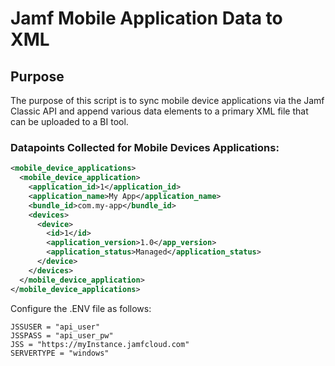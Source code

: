# Jamf Mobile Application Data to XML


## Purpose
The purpose of this script is to sync mobile device applications via the Jamf Classic API and append various data elements to a primary XML file that can be uploaded to a BI tool.

### Datapoints Collected for Mobile Devices Applications:
```xml
<mobile_device_applications>
  <mobile_device_application>
    <application_id>1</application_id>
    <application_name>My App</application_name>
    <bundle_id>com.my-app</bundle_id>
    <devices>
      <device>
        <id>1</id>
        <application_version>1.0</app_version>
        <application_status>Managed</application_status>
      </device>
    </devices>
  </mobile_device_application>
</mobile_device_applications>
```

Configure the .ENV file as follows:
```
JSSUSER = "api_user"
JSSPASS = "api_user_pw"
JSS = "https://myInstance.jamfcloud.com"
SERVERTYPE = "windows"
```
